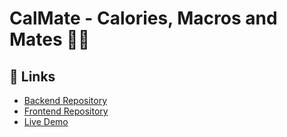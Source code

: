 # CalMate - Calories, Macros and Mates 🏃‍♂️

## 🔗 Links

- [Backend Repository](https://github.com/Huzaifa785/calmate-backend)
- [Frontend Repository](https://github.com/Huzaifa785/calmate)
- [Live Demo](https://calmate-app.vercel.app)
